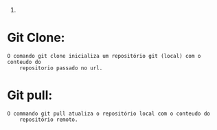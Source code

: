1)
# Git Clone:
    O comando git clone inicializa um repositório git (local) com o conteudo do 
        repositorio passado no url.
# Git pull:
    O commando git pull atualiza o repositório local com o conteudo do
        repositório remoto.